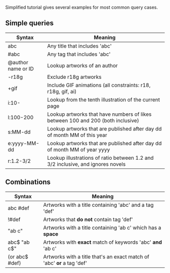 Simplified tutorial gives several examples for most common query cases.

## Simple queries

| Syntax             | Meaning                                                                         |
|--------------------|---------------------------------------------------------------------------------|
| abc                | Any title that includes 'abc'                                                   |
| #abc               | Any tag that includes 'abc'                                                     |
| @author name or ID | Lookup artworks of an author                                                    |
| -r18g              | Exclude r18g artworks                                                           |
| +gif               | Include GIF animations (all constraints: r18, r18g, gif, ai)                    |
| i:10-              | Lookup from the tenth illustration of the current page                          |
| l:100-200          | Lookup artworks that have numbers of likes between 100 and 200 (both inclusive) |
| s:MM-dd            | Lookup artworks that are published after day dd of month MM of this year        |
| e:yyyy-MM-dd       | Lookup artworks that are published after day dd of month MM of year yyyy        |
| r:1.2-3/2          | Lookup illustrations of ratio between 1.2 and 3/2 inclusive, and ignores novels |

## Combinations

| Syntax         | Meaning                                                                 |
|----------------|-------------------------------------------------------------------------|
| abc #def       | Artworks with a title containing 'abc' and a tag 'def'                  |
| !#def          | Artworks that **do not** contain tag 'def'                              |
| "ab c"         | Artworks with a title containing 'ab c' which has a **space**           |
| abc$ "ab c$"   | Artworks with **exact** match of keywords 'abc' **and** 'ab c'          |
| (or abc$ #def) | Artworks with a title that's an exact match of 'abc' **or** a tag 'def' |
